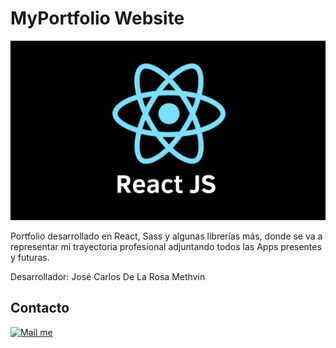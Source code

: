 # MyPortfolio Website

[react_logo]: react.png
![react_logo]

Portfolio desarrollado en React, Sass y algunas librerías más, donde se va a representar mi trayectoria profesional
adjuntando todos las Apps presentes y futuras.

Desarrollador: José Carlos De La Rosa Methvin

[gmail_logo]: https://user-images.githubusercontent.com/6497827/62424751-c1b85480-b6f0-11e9-97de-096c0a980829.png
[gmail]: mailto:josekadeveloper@gmail.com?subject=Leyendo%20#Ecofriendly&body=Hi

## Contacto
[![Mail me][gmail_logo]][gmail]